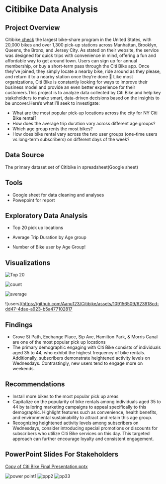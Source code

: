 # Citibike Data Analysis

## Project Overview
 Citibike,[check](https://citibikenyc.com/how-it-works) the largest bike-share program in the United States, with 20,000 bikes and over 1,300 pick-up stations across Manhattan, Brooklyn, Queens, the Bronx, and Jersey City. As stated on their website, the service was designed for quick trips with convenience in mind, offering a fun and affordable way to get around town. Users can sign up for annual membership, or buy a short-term pass through the Citi Bike app. Once they’ve joined, they simply locate a nearby bike, ride around as they please, and return it to a nearby station once they’re done 🚴
Like most organizations, Citi Bike is constantly looking for ways to improve their business model and provide an even better experience for their customers.This project is to analyze data collected by Citi Bike  and help key stakeholders to make smart, data-driven decisions based on the insights to be uncover.Here’s what i’ll seek to investigate:
- What are the most popular pick-up locations across the city for NY Citi Bike rental?
- How does the average trip duration vary across different age groups?
- Which age group rents the most bikes?
- How does bike rental vary across the two user groups (one-time users vs long-term subscribers) on different days of the week?
## Data Source
The primary dataset set of Citibike in spreadsheet(Google sheet)
## Tools
- Google sheet for data cleaning and analyses
- Powepoint for report
## Exploratory Data Analysis
- Top 20 pick up locations
- Average Trip Duration by Age group

- Number of Bike user by Age Group!
## Visualizations
![Top 20](https://github.com/Aanu123/Citibike/assets/109156509/49154637-5afa-4209-b0dd-69f22c4017a4)

![count](https://github.com/Aanu123/Citibike/assets/109156509/d2919dd6-16a8-4c7d-8a2a-c301c344dfce) 

![average](https://github.com/Aanu123/Citibike/assets/109156509/ad738e18-7b05-4840-b927-8db1d873f381)

![users](https://github.com/Aanu123/Citibike/assets/109156509/623918cd-dd47-4dae-a923-b5a477102817

## Findings
- Grove St Path, Exchange Place, Sip Ave, Hamilton Park, & Morris Canal are one of the most popular pick up locations
- The primary demographic engaging with Citi Bike consists of individuals aged 35 to 44, who exhibit the highest frequency of bike rentals. Additionally, subscribers demonstrate heightened activity levels on Wednesdays. Contrastingly, new users tend to engage more on weekends.

## Recommendations
- Install more bikes to the most popular pick up areas
- Capitalize on the popularity of bike rentals among individuals aged 35 to 44 by tailoring marketing campaigns to appeal specifically to this demographic. Highlight features such as convenience, health benefits, and environmental sustainability to attract and retain this age group.
- Recognizing heightened activity levels among subscribers on Wednesdays, consider introducing special promotions or discounts for subscribers who utilize Citi Bike services on this day. This targeted approach can further encourage loyalty and consistent engagement.
## PowerPoint Slides For Stakeholders

[Copy of Citi Bike Final Presentation.pptx](https://github.com/Aanu123/Citibike/files/13588045/Copy.of.Citi.Bike.Final.Presentation.pptx)

![power point1](https://github.com/Aanu123/Citibike/assets/109156509/508f4f27-c53d-4910-b381-45b2404be6a6)
![ppp2](https://github.com/Aanu123/Citibike/assets/109156509/d31a8af2-4eed-4f83-88e2-427deef41b20)
![pp33](https://github.com/Aanu123/Citibike/assets/109156509/42dbd6b4-fa6b-40f7-ba17-a3c1bb986edd)








